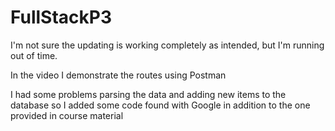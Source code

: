 # FullStackP3

I'm not sure the updating is working completely as intended, but I'm running out of time.

In the video I demonstrate the routes using Postman

I had some problems parsing the data and adding new items to the database so I added some code found with Google in addition to the one provided in course material
